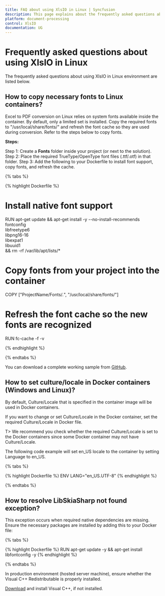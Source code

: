 ```yaml
---
title: FAQ about using XlsIO in Linux | Syncfusion
description: This page explains about the frequently asked questions about using the .NET Excel (XlsIO) library in Linux environment.
platform: document-processing
control: XlsIO
documentation: UG
---
```


# Frequently asked questions about using XlsIO in Linux

The frequently asked questions about using XlsIO in Linux environment are listed below.

## How to copy necessary fonts to Linux containers?

Excel to PDF conversion on Linux relies on system fonts available inside the container. By default, only a limited set is installed. Copy the required fonts to "/usr/local/share/fonts/" and refresh the font cache so they are used during conversion. Refer to the steps below to copy fonts.

**Steps:**

Step 1: Create a **Fonts** folder inside your project (or next to the solution).
Step 2: Place the required TrueType/OpenType font files (.ttf/.otf) in that folder.
Step 3: Add the following to your Dockerfile to install font support, copy fonts, and refresh the cache.

{% tabs %}

{% highlight Dockerfile %}

# Install native font support 
RUN apt-get update && apt-get install -y --no-install-recommends \
    fontconfig \
    libfreetype6 \
    libpng16-16 \
    libexpat1 \
    libuuid1 \
    && rm -rf /var/lib/apt/lists/*

# Copy fonts from your project into the container
COPY ["ProjectName/Fonts/*.*", "/usr/local/share/fonts/"]

# Refresh the font cache so the new fonts are recognized
RUN fc-cache -f -v 

{% endhighlight %}     

{% endtabs %}   

You can download a complete working sample from <a href="https://github.com/SyncfusionExamples/XlsIO-Examples/tree/master/Linux/Copy%20fonts%20to%20linux%20containers/.NET/Copy_fonts_to_linux_containers">GitHub</a>.

## How to set culture/locale in Docker containers (Windows and Linux)?
 
By default, Culture/Locale that is specified in the container image will be used in Docker containers.

If you want to change or set Culture/Locale in the Docker container, set the required Culture/Locale in Docker file.

T> We recommend you check whether the required Culture/Locale is set to the Docker containers since some Docker container may not have Culture/Locale.

The following code example will set en_US locale to the container by setting Language to en_US.

{% tabs %}

{% highlight Dockerfile %}
ENV LANG="en_US.UTF-8"
{% endhighlight %}

{% endtabs %}

## How to resolve LibSkiaSharp not found exception?

This exception occurs when required native dependencies are missing. Ensure the necessary packages are installed by adding this to your Docker file:

{% tabs %}

{% highlight Dockerfile %}
RUN apt-get update -y && apt-get install libfontconfig -y
{% endhighlight %}

{% endtabs %}

In production environment (hosted server machine), ensure whether the Visual C++ Redistributable is properly installed.

[Download](https://learn.microsoft.com/en-us/cpp/windows/latest-supported-vc-redist?view=msvc-170) and install Visual C++, if not installed.